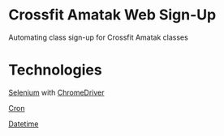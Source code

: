 # Crossfit Amatak Web Sign-Up

Automating class sign-up for Crossfit Amatak classes

# Technologies

[Selenium](https://github.com/SeleniumHQ/selenium) with [ChromeDriver](https://chromedriver.chromium.org/)

[Cron](https://github.com/Cron/Cron)

[Datetime](https://docs.python.org/3/library/datetime.html)
